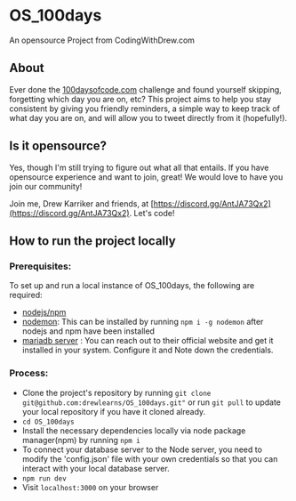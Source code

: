 
# OS_100days
An opensource Project from CodingWithDrew.com

## About

Ever done the [100daysofcode.com](https://100daysofcode.com) challenge and found yourself skipping, forgetting which day you are on, etc?
This project aims to help you stay consistent by giving you friendly reminders, a simple way to keep track of what day you are on, and will allow you to tweet directly from it (hopefully!).

## Is it opensource?

Yes, though I'm still trying to figure out what all that entails. If you have opensource experience and want to join, great! We would love to have you join our community!

Join me, Drew Karriker and friends, at [https://discord.gg/AntJA73Qx2](https://discord.gg/AntJA73Qx2). Let's code!

## How to run the project locally

### Prerequisites:

To set up and run a local instance of OS_100days, the following are required:

- [nodejs/npm](https://www.npmjs.com/)
- [nodemon](https://www.npmjs.com/package/nodemon): This can be installed by running `npm i -g nodemon` after nodejs and npm have been installed
- [mariadb server](https://mariadb.org/) : You can reach out to their official website and get it installed in your system. Configure it and Note down the credentials.

### Process:

* Clone the project's repository by running `git clone git@github.com:drewlearns/OS_100days.git"` or run `git pull` to update your local repository if you have it cloned already.
* `cd OS_100days`
* Install the necessary dependencies locally via node package manager(npm) by running `npm i`
* To connect your database server to the Node server, you need to modify the 'config.json' file with your own credentials so that you can interact with your local database server.
* `npm run dev`
* Visit `localhost:3000` on your browser

